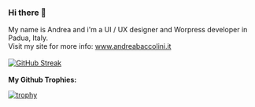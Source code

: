 ### Hi there 👋

<!--
**AndreaBaccolini/AndreaBaccolini** is a ✨ _special_ ✨ repository because its `README.md` (this file) appears on your GitHub profile.

Here are some ideas to get you started:

- 🔭 I’m currently working on ...
- 🌱 I’m currently learning ...
- 👯 I’m looking to collaborate on ...
- 🤔 I’m looking for help with ...
- 💬 Ask me about ...
- 📫 How to reach me: ...
- 😄 Pronouns: ...
- ⚡ Fun fact: ...
-->
My name is Andrea and i'm a UI / UX designer and Worpress developer in Padua, Italy.<br>
Visit my site for more info: www.andreabaccolini.it<br><br>
[![GitHub Streak](https://streak-stats.demolab.com/?user=AndreaBaccolini)](https://git.io/streak-stats)
<br/><br/>
<strong>My Github Trophies:</strong>

[![trophy](https://github-profile-trophy.vercel.app/?username=AndreaBaccolini&theme=onedark)](https://github.com/ryo-ma/github-profile-trophy)
